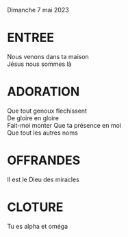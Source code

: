 Dimanche 7 mai 2023

# ENTREE
Nous venons dans ta maison  
Jésus nous sommes là  

# ADORATION
Que tout genoux flechissent  
De gloire en gloire  
Fait-moi monter
Que ta présence en moi  
Que tout les autres noms  

# OFFRANDES
Il est le Dieu des miracles  

# CLOTURE
Tu es alpha et oméga  


